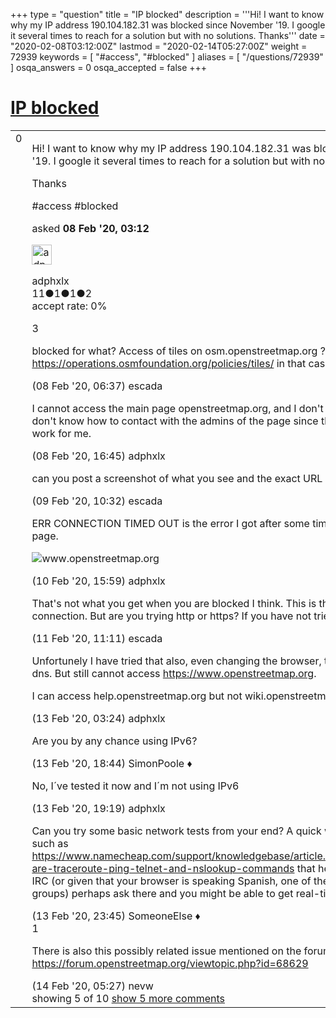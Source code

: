 +++
type = "question"
title = "IP blocked"
description = '''Hi! I want to know why my IP address 190.104.182.31 was blocked since November &#x27;19. I google it several times to reach for a solution but with no solutions. Thanks'''
date = "2020-02-08T03:12:00Z"
lastmod = "2020-02-14T05:27:00Z"
weight = 72939
keywords = [ "#access", "#blocked" ]
aliases = [ "/questions/72939" ]
osqa_answers = 0
osqa_accepted = false
+++

<div class="headNormal">

# [IP blocked](/questions/72939/ip-blocked)

</div>

<div id="main-body">

<div id="askform">

<table id="question-table" style="width:100%;">
<colgroup>
<col style="width: 50%" />
<col style="width: 50%" />
</colgroup>
<tbody>
<tr>
<td style="width: 30px; vertical-align: top"><div class="vote-buttons">
<span id="post-72939-upvote" class="ajax-command post-vote up" rel="nofollow" title="I like this post (click again to cancel)"> </span>
<div id="post-72939-score" class="post-score" title="current number of votes">
0
</div>
<span id="post-72939-downvote" class="ajax-command post-vote down" rel="nofollow" title="I dont like this post (click again to cancel)"> </span> <span id="favorite-mark" class="ajax-command favorite-mark" rel="nofollow" title="mark/unmark this question as favorite (click again to cancel)"> </span>
<div id="favorite-count" class="favorite-count">
&#10;</div>
</div></td>
<td><div id="item-right">
<div class="question-body">
<p>Hi! I want to know why my IP address 190.104.182.31 was blocked since November '19. I google it several times to reach for a solution but with no solutions.</p>
<p>Thanks</p>
</div>
<div id="question-tags" class="tags-container tags">
<span class="post-tag tag-link-#access" rel="tag" title="see questions tagged &#39;#access&#39;">#access</span> <span class="post-tag tag-link-#blocked" rel="tag" title="see questions tagged &#39;#blocked&#39;">#blocked</span>
</div>
<div id="question-controls" class="post-controls">
&#10;</div>
<div class="post-update-info-container">
<div class="post-update-info post-update-info-user">
<p>asked <strong>08 Feb '20, 03:12</strong></p>
<img src="https://secure.gravatar.com/avatar/6de85fd70c965aefcf256ca98fdb279e?s=32&amp;d=identicon&amp;r=g" class="gravatar" width="32" height="32" alt="adphxlx&#39;s gravatar image" />
<p><span>adphxlx</span><br />
<span class="score" title="11 reputation points">11</span><span title="1 badges"><span class="badge1">●</span><span class="badgecount">1</span></span><span title="1 badges"><span class="silver">●</span><span class="badgecount">1</span></span><span title="2 badges"><span class="bronze">●</span><span class="badgecount">2</span></span><br />
<span class="accept_rate" title="Rate of the user&#39;s accepted answers">accept rate:</span> <span title="adphxlx has no accepted answers">0%</span></p>
</div>
</div>
<div id="comments-container-72939" class="comments-container">
<span id="72940"></span>
<div id="comment-72940" class="comment">
<div id="post-72940-score" class="comment-score">
3
</div>
<div class="comment-text">
<p>blocked for what? Access of tiles on osm.openstreetmap.org ? see <a href="https://operations.osmfoundation.org/policies/tiles/">https://operations.osmfoundation.org/policies/tiles/</a> in that case</p>
</div>
<div id="comment-72940-info" class="comment-info">
<span class="comment-age">(08 Feb '20, 06:37)</span> <span class="comment-user userinfo">escada</span>
</div>
</div>
<span id="72949"></span>
<div id="comment-72949" class="comment">
<div id="post-72949-score" class="comment-score">
&#10;</div>
<div class="comment-text">
<p>I cannot access the main page openstreetmap.org, and I don't know why. Neither I don't know how to contact with the admins of the page since the IRC channel doesn't work for me.</p>
</div>
<div id="comment-72949-info" class="comment-info">
<span class="comment-age">(08 Feb '20, 16:45)</span> <span class="comment-user userinfo">adphxlx</span>
</div>
</div>
<span id="72960"></span>
<div id="comment-72960" class="comment">
<div id="post-72960-score" class="comment-score">
&#10;</div>
<div class="comment-text">
<p>can you post a screenshot of what you see and the exact URL ?</p>
</div>
<div id="comment-72960-info" class="comment-info">
<span class="comment-age">(09 Feb '20, 10:32)</span> <span class="comment-user userinfo">escada</span>
</div>
</div>
<span id="72988"></span>
<div id="comment-72988" class="comment">
<div id="post-72988-score" class="comment-score">
&#10;</div>
<div class="comment-text">
<p>ERR CONNECTION TIMED OUT is the error I got after some time trying to access the page.</p>
<p><img src="/upfiles/Captura.PNG" alt="www.openstreetmap.org" /></p>
</div>
<div id="comment-72988-info" class="comment-info">
<span class="comment-age">(10 Feb '20, 15:59)</span> <span class="comment-user userinfo">adphxlx</span>
</div>
</div>
<span id="73008"></span>
<div id="comment-73008" class="comment not_top_scorer">
<div id="post-73008-score" class="comment-score">
&#10;</div>
<div class="comment-text">
<p>That's not what you get when you are blocked I think. This is the result of a very slow connection. But are you trying http or https? If you have not tried https, please try that</p>
</div>
<div id="comment-73008-info" class="comment-info">
<span class="comment-age">(11 Feb '20, 11:11)</span> <span class="comment-user userinfo">escada</span>
</div>
</div>
<span id="73041"></span>
<div id="comment-73041" class="comment not_top_scorer">
<div id="post-73041-score" class="comment-score">
&#10;</div>
<div class="comment-text">
<p>Unfortunely I have tried that also, even changing the browser, the pc, with a different dns. But still cannot access <a href="https://www.openstreetmap.org">https://www.openstreetmap.org</a>.</p>
<p>I can access help.openstreetmap.org but not wiki.openstreetmap.org for example</p>
</div>
<div id="comment-73041-info" class="comment-info">
<span class="comment-age">(13 Feb '20, 03:24)</span> <span class="comment-user userinfo">adphxlx</span>
</div>
</div>
<span id="73049"></span>
<div id="comment-73049" class="comment not_top_scorer">
<div id="post-73049-score" class="comment-score">
&#10;</div>
<div class="comment-text">
<p>Are you by any chance using IPv6?</p>
</div>
<div id="comment-73049-info" class="comment-info">
<span class="comment-age">(13 Feb '20, 18:44)</span> <span class="comment-user userinfo">SimonPoole ♦</span>
</div>
</div>
<span id="73050"></span>
<div id="comment-73050" class="comment not_top_scorer">
<div id="post-73050-score" class="comment-score">
&#10;</div>
<div class="comment-text">
<p>No, I´ve tested it now and I´m not using IPv6</p>
</div>
<div id="comment-73050-info" class="comment-info">
<span class="comment-age">(13 Feb '20, 19:19)</span> <span class="comment-user userinfo">adphxlx</span>
</div>
</div>
<span id="73056"></span>
<div id="comment-73056" class="comment not_top_scorer">
<div id="post-73056-score" class="comment-score">
&#10;</div>
<div class="comment-text">
<p>Can you try some basic network tests from your end? A quick web search finds sites such as <a href="https://www.namecheap.com/support/knowledgebase/article.aspx/9667/2194/what-are-traceroute-ping-telnet-and-nslookup-commands">https://www.namecheap.com/support/knowledgebase/article.aspx/9667/2194/what-are-traceroute-ping-telnet-and-nslookup-commands</a> that help you. If you can get to IRC (or given that your browser is speaking Spanish, one of the Spanish Telegram groups) perhaps ask there and you might be able to get real-time help.</p>
</div>
<div id="comment-73056-info" class="comment-info">
<span class="comment-age">(13 Feb '20, 23:45)</span> <span class="comment-user userinfo">SomeoneElse ♦</span>
</div>
</div>
<span id="73064"></span>
<div id="comment-73064" class="comment">
<div id="post-73064-score" class="comment-score">
1
</div>
<div class="comment-text">
<p>There is also this possibly related issue mentioned on the forum site<br />
<a href="https://forum.openstreetmap.org/viewtopic.php?id=68629">https://forum.openstreetmap.org/viewtopic.php?id=68629</a></p>
</div>
<div id="comment-73064-info" class="comment-info">
<span class="comment-age">(14 Feb '20, 05:27)</span> <span class="comment-user userinfo">nevw</span>
</div>
</div>
</div>
<div id="comment-tools-72939" class="comment-tools">
<span class="comments-showing"> showing 5 of 10 </span> <a href="#" class="show-all-comments-link">show 5 more comments</a>
</div>
<div class="clear">
&#10;</div>
<div id="comment-72939-form-container" class="comment-form-container">
&#10;</div>
<div class="clear">
&#10;</div>
</div></td>
</tr>
</tbody>
</table>

</div>

</div>

